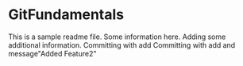 # GitFundamentals

This is a sample readme file.  Some information here.
Adding some additional information.
Committing with add
Committing with add and message"Added Feature2" 
